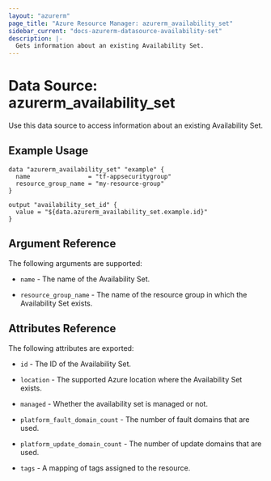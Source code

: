 ```yaml
---
layout: "azurerm"
page_title: "Azure Resource Manager: azurerm_availability_set"
sidebar_current: "docs-azurerm-datasource-availability-set"
description: |-
  Gets information about an existing Availability Set.
---
```


# Data Source: azurerm_availability_set

Use this data source to access information about an existing Availability Set.

## Example Usage

```hcl
data "azurerm_availability_set" "example" {
  name                = "tf-appsecuritygroup"
  resource_group_name = "my-resource-group"
}

output "availability_set_id" {
  value = "${data.azurerm_availability_set.example.id}"
}
```

## Argument Reference

The following arguments are supported:

* `name` - The name of the Availability Set.

* `resource_group_name` - The name of the resource group in which the Availability Set exists.

## Attributes Reference

The following attributes are exported:

* `id` - The ID of the Availability Set.

* `location` - The supported Azure location where the Availability Set exists.

* `managed` - Whether the availability set is managed or not.

* `platform_fault_domain_count` - The number of fault domains that are used.

* `platform_update_domain_count` - The number of update domains that are used.

* `tags` - A mapping of tags assigned to the resource.
